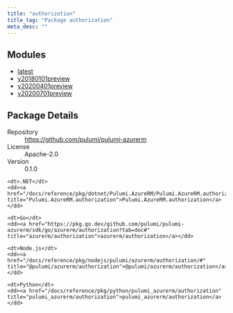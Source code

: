 ```yaml
---
title: "authorization"
title_tag: "Package authorization"
meta_desc: ""
---
```


<!-- WARNING: this file was generated by Pulumi Docs Generator. -->
<!-- Do not edit by hand unless you're certain you know what you are doing! -->



<h2 id="modules">Modules</h2>
<ul class="api">
    <li><a href="latest/" title="latest"><span class="symbol module"></span>latest</a></li>
    <li><a href="v20180101preview/" title="v20180101preview"><span class="symbol module"></span>v20180101preview</a></li>
    <li><a href="v20200401preview/" title="v20200401preview"><span class="symbol module"></span>v20200401preview</a></li>
    <li><a href="v20200701preview/" title="v20200701preview"><span class="symbol module"></span>v20200701preview</a></li>
</ul>

<h2 id="package-details">Package Details</h2>
<dl class="package-details">
	<dt>Repository</dt>
	<dd><a href="https://github.com/pulumi/pulumi-azurerm">https://github.com/pulumi/pulumi-azurerm</a></dd>
	<dt>License</dt>
	<dd>Apache-2.0</dd>
	<dt>Version</dt>
	<dd>0.1.0</dd>
</dl>



<dl class="tabular">

    <dt>.NET</dt>
    <dd><a href="/docs/reference/pkg/dotnet/Pulumi.AzureRM/Pulumi.AzureRM.authorization.html" title="Pulumi.AzureRM.authorization">Pulumi.AzureRM.authorization</a></dd>

    <dt>Go</dt>
    <dd><a href="https://pkg.go.dev/github.com/pulumi/pulumi-azurerm/sdk/go/azurerm/authorization?tab=doc#" title="azurerm/authorization">azurerm/authorization</a></dd>

    <dt>Node.js</dt>
    <dd><a href="/docs/reference/pkg/nodejs/pulumi/azurerm/authorization/#" title="@pulumi/azurerm/authorization">@pulumi/azurerm/authorization</a></dd>

    <dt>Python</dt>
    <dd><a href="/docs/reference/pkg/python/pulumi_azurerm/authorization" title="pulumi_azurerm/authorization">pulumi_azurerm/authorization</a></dd>

</dl>


